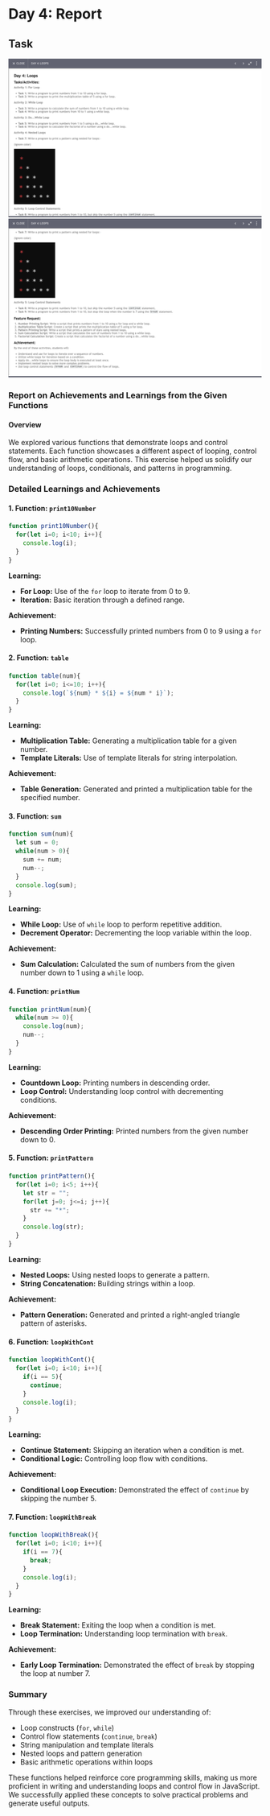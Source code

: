 # Day 4: Report

## Task
<img src="./day-04-1.png"/>
<img src="./day-04-2.png"/>

### Report on Achievements and Learnings from the Given Functions

#### Overview
We explored various functions that demonstrate loops and control statements. Each function showcases a different aspect of looping, control flow, and basic arithmetic operations. This exercise helped us solidify our understanding of loops, conditionals, and patterns in programming.

### Detailed Learnings and Achievements

#### 1. Function: `print10Number`
```javascript
function print10Number(){
  for(let i=0; i<10; i++){
    console.log(i);
  }
}
```
**Learning:**
- **For Loop:** Use of the `for` loop to iterate from 0 to 9.
- **Iteration:** Basic iteration through a defined range.

**Achievement:**
- **Printing Numbers:** Successfully printed numbers from 0 to 9 using a `for` loop.

#### 2. Function: `table`
```javascript
function table(num){
  for(let i=0; i<=10; i++){
    console.log(`${num} * ${i} = ${num * i}`);
  }
}
```
**Learning:**
- **Multiplication Table:** Generating a multiplication table for a given number.
- **Template Literals:** Use of template literals for string interpolation.

**Achievement:**
- **Table Generation:** Generated and printed a multiplication table for the specified number.

#### 3. Function: `sum`
```javascript
function sum(num){
  let sum = 0;
  while(num > 0){
    sum += num;
    num--;
  }
  console.log(sum);
}
```
**Learning:**
- **While Loop:** Use of `while` loop to perform repetitive addition.
- **Decrement Operator:** Decrementing the loop variable within the loop.

**Achievement:**
- **Sum Calculation:** Calculated the sum of numbers from the given number down to 1 using a `while` loop.

#### 4. Function: `printNum`
```javascript
function printNum(num){
  while(num >= 0){
    console.log(num);
    num--;
  }
}
```
**Learning:**
- **Countdown Loop:** Printing numbers in descending order.
- **Loop Control:** Understanding loop control with decrementing conditions.

**Achievement:**
- **Descending Order Printing:** Printed numbers from the given number down to 0.

#### 5. Function: `printPattern`
```javascript
function printPattern(){
  for(let i=0; i<5; i++){
    let str = "";
    for(let j=0; j<=i; j++){
      str += "*";
    }
    console.log(str);
  }
}
```
**Learning:**
- **Nested Loops:** Using nested loops to generate a pattern.
- **String Concatenation:** Building strings within a loop.

**Achievement:**
- **Pattern Generation:** Generated and printed a right-angled triangle pattern of asterisks.

#### 6. Function: `loopWithCont`
```javascript
function loopWithCont(){
  for(let i=0; i<10; i++){
    if(i == 5){
      continue;
    }
    console.log(i);
  }
}
```
**Learning:**
- **Continue Statement:** Skipping an iteration when a condition is met.
- **Conditional Logic:** Controlling loop flow with conditions.

**Achievement:**
- **Conditional Loop Execution:** Demonstrated the effect of `continue` by skipping the number 5.

#### 7. Function: `loopWithBreak`
```javascript
function loopWithBreak(){
  for(let i=0; i<10; i++){
    if(i == 7){
      break;
    }
    console.log(i);
  }
}
```
**Learning:**
- **Break Statement:** Exiting the loop when a condition is met.
- **Loop Termination:** Understanding loop termination with `break`.

**Achievement:**
- **Early Loop Termination:** Demonstrated the effect of `break` by stopping the loop at number 7.

### Summary
Through these exercises, we improved our understanding of:
- Loop constructs (`for`, `while`)
- Control flow statements (`continue`, `break`)
- String manipulation and template literals
- Nested loops and pattern generation
- Basic arithmetic operations within loops

These functions helped reinforce core programming skills, making us more proficient in writing and understanding loops and control flow in JavaScript. We successfully applied these concepts to solve practical problems and generate useful outputs.